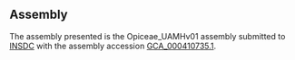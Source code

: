 

Assembly
--------

The assembly presented is the Opiceae\_UAMHv01 assembly submitted to
[INSDC](http://www.insdc.org) with the assembly accession
[GCA\_000410735.1](http://www.ebi.ac.uk/ena/data/view/GCA_000410735.1).
